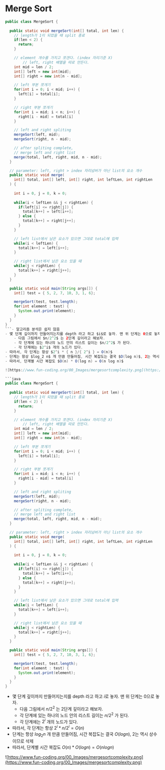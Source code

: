 # Merge Sort

```java
public class MergeSort {
  
  public static void mergeSort(int[] total, int len) {
    // length가 1이 되었을 때 split 종료
    if(len < 2) {
      return;
    }

    // element 개수를 가지고 쪼갠다. (index 자리기준 X)
		// left, right 배열을 따로 만든다.
    int mid = len / 2;
    int[] left = new int[mid];
    int[] right = new int[n - mid];

    // left 부분 쪼개기
    for(int i = 0; i < mid; i++) {
      left[i] = total[i];
    }

    // right 부분 쪼개기
    for(int i = mid; i < n; i++) {
      right[i - mid] = total[i]
    }

    // left and right spliting
    mergeSort(left, mid);
    mergeSort(right, n - mid);

    // after spliting complete,
    // merge left and right list
    merge(total, left, right, mid, n - mid);
  }

  // parameter: left, right > index 자리넘버가 아닌 list의 요소 개수
  public static void merge(
    int[] total, int[] left, int[] right, int leftLen, int rightLen
  ) {
    
    int i = 0, j = 0, k = 0;
    
    while(i < leftLen && j < rightLen) {
      if(left[i] <= right[j]) {
        total[k++] = left[i++];
      } else {
        total[k++] = right[j++];
      }
    }

    // left list에서 남은 요소가 있으면 그대로 total에 입력
    while(i < leftLen) {
      total[k++] = left[i++];
    }

    // right list에서 남은 요소 있을 때
    while(j < rightLen) {
      total[k++] = right[j++];
    }
  }

  public static void main(String args[]) {
    int[] test = { 5, 2, 7, 10, 3, 1, 6};

    mergeSort(test, test.length);
    for(int element : test) {
      System.out.print(element);
    }
  }
}
```- 알고리즘 분석은 쉽지 않음
- 몇 단계 깊이까지 만들어지는지를 depth 라고 하고 $i$로 놓자. 맨 위 단계는 0으로 놓자.
    - 다음 그림에서 $n/2^2$ 는 2단계 깊이라고 해보자.
    - 각 단계에 있는 하나의 노드 안의 리스트 길이는 $n/2^2$ 가 된다.
    - 각 단계에는 $2^i$ 개의 노드가 있다.
- 따라서, 각 단계는 항상 $2^i * { n }/{ 2^i } = O(n)$
- 단계는 항상 $log_2 n$ 개 만큼 만들어짐, 시간 복잡도는 결국 $O(log n)$, 2는 역시 상수이므로 삭제
- 따라서, 단계별 시간 복잡도 $O(n) * O(log n) = O(n log n)$

![https://www.fun-coding.org/00_Images/mergesortcomplexity.png](https://www.fun-coding.org/00_Images/mergesortcomplexity.png)

```java
public class MergeSort {
  
  public static void mergeSort(int[] total, int len) {
    // length가 1이 되었을 때 split 종료
    if(len < 2) {
      return;
    }

    // element 개수를 가지고 쪼갠다. (index 자리기준 X)
		// left, right 배열을 따로 만든다.
    int mid = len / 2;
    int[] left = new int[mid];
    int[] right = new int[n - mid];

    // left 부분 쪼개기
    for(int i = 0; i < mid; i++) {
      left[i] = total[i];
    }

    // right 부분 쪼개기
    for(int i = mid; i < n; i++) {
      right[i - mid] = total[i]
    }

    // left and right spliting
    mergeSort(left, mid);
    mergeSort(right, n - mid);

    // after spliting complete,
    // merge left and right list
    merge(total, left, right, mid, n - mid);
  }

  // parameter: left, right > index 자리넘버가 아닌 list의 요소 개수
  public static void merge(
    int[] total, int[] left, int[] right, int leftLen, int rightLen
  ) {
    
    int i = 0, j = 0, k = 0;
    
    while(i < leftLen && j < rightLen) {
      if(left[i] <= right[j]) {
        total[k++] = left[i++];
      } else {
        total[k++] = right[j++];
      }
    }

    // left list에서 남은 요소가 있으면 그대로 total에 입력
    while(i < leftLen) {
      total[k++] = left[i++];
    }

    // right list에서 남은 요소 있을 때
    while(j < rightLen) {
      total[k++] = right[j++];
    }
  }

  public static void main(String args[]) {
    int[] test = { 5, 2, 7, 10, 3, 1, 6};

    mergeSort(test, test.length);
    for(int element : test) {
      System.out.print(element);
    }
  }
}
```
- 몇 단계 깊이까지 만들어지는지를 depth 라고 하고 $i$로 놓자. 맨 위 단계는 0으로 놓자.
    - 다음 그림에서 $n/2^2$ 는 2단계 깊이라고 해보자.
    - 각 단계에 있는 하나의 노드 안의 리스트 길이는 $n/2^2$ 가 된다.
    - 각 단계에는 $2^i$ 개의 노드가 있다.
- 따라서, 각 단계는 항상 $2^i * { n }/{ 2^i } = O(n)$
- 단계는 항상 $log_2 n$ 개 만큼 만들어짐, 시간 복잡도는 결국 $O(log n)$, 2는 역시 상수이므로 삭제
- 따라서, 단계별 시간 복잡도 $O(n) * O(log n) = O(n log n)$

![https://www.fun-coding.org/00_Images/mergesortcomplexity.png](https://www.fun-coding.org/00_Images/mergesortcomplexity.png)

